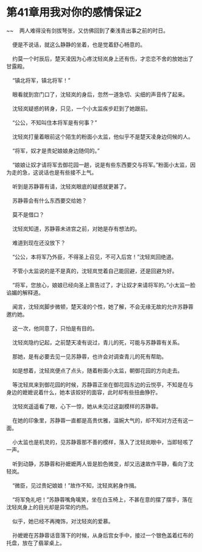 # 第41章用我对你的感情保证2
~~&nbsp;&nbsp;&nbsp;&nbsp;两人难得没有剑拔弩张，又仿佛回到了秦浅青出事之前的时日。<br><br>&nbsp;&nbsp;&nbsp;&nbsp;便是不说话，就这么静静的坐着，也是觉着舒心畅意的。<br><br>&nbsp;&nbsp;&nbsp;&nbsp;约莫一个时辰后，楚天凌因为心疼沈轻岚身上还有伤，才恋恋不舍的放她出了甘露殿。<br><br>&nbsp;&nbsp;&nbsp;&nbsp;“镇北将军，镇北将军！”<br><br>&nbsp;&nbsp;&nbsp;&nbsp;眼看就到宫门口了，沈轻岚的身后，忽然一道急切、尖细的声音传了起来。<br><br>&nbsp;&nbsp;&nbsp;&nbsp;沈轻岚疑惑的转身，只见，一个小太监疾步赶到了她跟前。<br><br>&nbsp;&nbsp;&nbsp;&nbsp;“公公，不知叫住本将军是有何事？”<br><br>&nbsp;&nbsp;&nbsp;&nbsp;沈轻岚打量着眼前这个陌生的粉面小太监，他似乎不是楚天凌身边伺候的人。<br><br>&nbsp;&nbsp;&nbsp;&nbsp;“将军，奴才是贵妃娘娘身边随伺的。”<br><br>&nbsp;&nbsp;&nbsp;&nbsp;“娘娘让奴才请将军去御花园一趟，说是有些东西要交与将军。”粉面小太监，因为走的急，这说话也是有些接不上气。<br><br>&nbsp;&nbsp;&nbsp;&nbsp;听到是苏静蓉有请，沈轻岚眼底的疑惑就更甚了。<br><br>&nbsp;&nbsp;&nbsp;&nbsp;苏静蓉会有什么东西要交给她？<br><br>&nbsp;&nbsp;&nbsp;&nbsp;莫不是借口？<br><br>&nbsp;&nbsp;&nbsp;&nbsp;沈轻岚知道，苏静蓉未进宫之前，对她是存有想法的。<br><br>&nbsp;&nbsp;&nbsp;&nbsp;难道到现在还没放下？<br><br>&nbsp;&nbsp;&nbsp;&nbsp;“公公，本将军乃外臣，不得圣上召见，不可入后宫！”沈轻岚回绝道。<br><br>&nbsp;&nbsp;&nbsp;&nbsp;不管小太监说的是不是真的，沈轻岚觉着自己能回避，还是回避为好。<br><br>&nbsp;&nbsp;&nbsp;&nbsp;“将军，您放心，娘娘已经向圣上禀告过了，才让奴才来请将军的。”小太监一脸谄媚的解释道。<br><br>&nbsp;&nbsp;&nbsp;&nbsp;闻言，沈轻岚脚步微顿，楚天凌的个性，她了解，不会无缘无故的允许苏静蓉邀约她。<br><br>&nbsp;&nbsp;&nbsp;&nbsp;这一次，他同意了，只怕是有目的。<br><br>&nbsp;&nbsp;&nbsp;&nbsp;沈轻岚隐约记起，之前楚天凌有说过，青儿的死，可能与苏静蓉有关系。<br><br>&nbsp;&nbsp;&nbsp;&nbsp;那她，是有必要去见一见苏静蓉，也许会对调查青儿的死有帮助。<br><br>&nbsp;&nbsp;&nbsp;&nbsp;如是想着，沈轻岚便点了点头，随着粉面小太监，朝御花园的方向走去。<br><br>&nbsp;&nbsp;&nbsp;&nbsp;等沈轻岚来到御花园的时候，苏静蓉正坐在御花园东边的云悦亭，不知是在与身边的嬷嬷说着什么，她本该姣好的面容，此时却有些扭曲狰狞。<br><br>&nbsp;&nbsp;&nbsp;&nbsp;沈轻岚遥遥看了眼，心下一惊，她从未见过这副模样的苏静蓉。<br><br>&nbsp;&nbsp;&nbsp;&nbsp;在她的印象里，苏静蓉一直都是高贵优雅，温婉大气的，却不知对方还有这一面。<br><br>&nbsp;&nbsp;&nbsp;&nbsp;小太监也是机灵的，见苏静蓉那不善的模样，落入了沈轻岚眼中，当即轻咳了一声。<br><br>&nbsp;&nbsp;&nbsp;&nbsp;听到动静，苏静蓉和孙嬷嬷两人皆是脸色微变，却又迅速故作平静，看向了沈轻岚。<br><br>&nbsp;&nbsp;&nbsp;&nbsp;“微臣，见过贵妃娘娘！”故作不知，沈轻岚躬身作揖。<br><br>&nbsp;&nbsp;&nbsp;&nbsp;“将军免礼吧！”苏静蓉嘴角噙笑，坐在白玉椅上，不甚在意的摆了摆手，落在沈轻岚身上的目光却是异常的灼热。<br><br>&nbsp;&nbsp;&nbsp;&nbsp;似乎，她已经不再掩饰，对沈轻岚的爱慕。<br><br>&nbsp;&nbsp;&nbsp;&nbsp;孙嬷嬷在苏静蓉话音落下的时候，从身后宫女手中，接过一个银色盖着红布的托盘，放在了翡翠桌上。<br><br>
                    

<script>_fwqdsqadxfw()</script>
<div><script>_dfwf1dw();</script></div>
<div><script>_dfwf1agdw();</script></div>
                